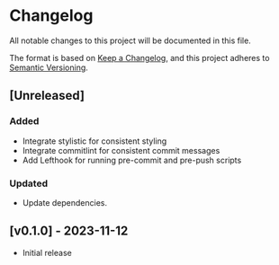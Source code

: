 # Changelog

All notable changes to this project will be documented in this file.

The format is based on [Keep a Changelog](https://keepachangelog.com/en/1.1.0/),
and this project adheres to [Semantic Versioning](https://semver.org/spec/v2.0.0.html).

## [Unreleased]

### Added
- Integrate stylistic for consistent styling
- Integrate commitlint for consistent commit messages
- Add Lefthook for running pre-commit and pre-push scripts

### Updated
- Update dependencies.


## [v0.1.0] - 2023-11-12

- Initial release
